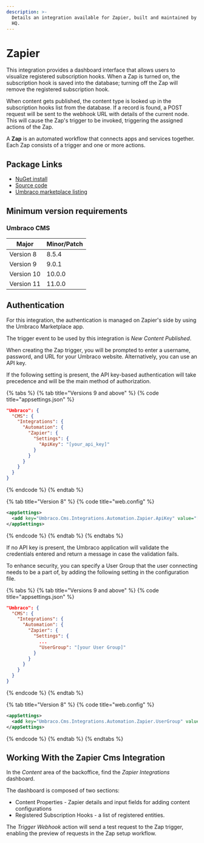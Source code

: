 ```yaml
---
description: >-
  Details an integration available for Zapier, built and maintained by Umbraco
  HQ.
---
```


# Zapier

This integration provides a dashboard interface that allows users to visualize registered subscription hooks. When a Zap is turned on, the subscription hook is saved into the database; turning off the Zap will remove the registered subscription hook.

When content gets published, the content type is looked up in the subscription hooks list from the database. If a record is found, a POST request will be sent to the webhook URL with details of the current node. This will cause the Zap's trigger to be invoked, triggering the assigned actions of the Zap.

A **Zap** is an automated workflow that connects apps and services together. Each Zap consists of a trigger and one or more actions.

## Package Links

* [NuGet install](https://www.nuget.org/packages/Umbraco.Cms.Integrations.Automation.Zapier)
* [Source code](https://github.com/umbraco/Umbraco.Cms.Integrations/tree/main/src/Umbraco.Cms.Integrations.Automation.Zapier)
* [Umbraco marketplace listing](https://marketplace.umbraco.com/package/umbraco.cms.integrations.automation.zapier)

## Minimum version requirements

### Umbraco CMS

| Major      | Minor/Patch |
| ---------- | ----------- |
| Version 8  | 8.5.4       |
| Version 9  | 9.0.1       |
| Version 10 | 10.0.0      |
| Version 11 | 11.0.0      |

## Authentication

For this integration, the authentication is managed on Zapier's side by using the Umbraco Marketplace app.

The trigger event to be used by this integration is _New Content Published_.

When creating the Zap trigger, you will be prompted to enter a username, password, and URL for your Umbraco website. Alternatively, you can use an API key.

If the following setting is present, the API key-based authentication will take precedence and will be the main method of authorization.

{% tabs %}
{% tab title="Versions 9 and above" %}
{% code title="appsettings.json" %}
```json
"Umbraco": {
  "CMS": {
    "Integrations": {
      "Automation": {
        "Zapier": {
          "Settings": {
            "ApiKey": "[your_api_key]"
          }
        }
      }
    }
  }
}
```
{% endcode %}
{% endtab %}

{% tab title="Version 8" %}
{% code title="web.config" %}
```xml
<appSettings>
  <add key="Umbraco.Cms.Integrations.Automation.Zapier.ApiKey" value="[your_api_key]" />
</appSettings>
```
{% endcode %}
{% endtab %}
{% endtabs %}

If no API key is present, the Umbraco application will validate the credentials entered and return a message in case the validation fails.

To enhance security, you can specify a User Group that the user connecting needs to be a part of, by adding the following setting in the configuration file.

{% tabs %}
{% tab title="Versions 9 and above" %}
{% code title="appsettings.json" %}
```json
"Umbraco": {
  "CMS": {
    "Integrations": {
      "Automation": {
        "Zapier": {
          "Settings": {
            ...
            "UserGroup": "[your User Group]"
          }
        }
      }
    }
  }
}
```
{% endcode %}
{% endtab %}

{% tab title="Version 8" %}
{% code title="web.config" %}
```xml
<appSettings>
  <add key="Umbraco.Cms.Integrations.Automation.Zapier.UserGroup" value="[your User Group]" />
</appSettings>
```
{% endcode %}
{% endtab %}
{% endtabs %}

## Working With the Zapier Cms Integration

In the _Content_ area of the backoffice, find the _Zapier Integrations_ dashboard.

The dashboard is composed of two sections:

* Content Properties - Zapier details and input fields for adding content configurations
* Registered Subscription Hooks - a list of registered entities.

The _Trigger Webhook_ action will send a test request to the Zap trigger, enabling the preview of requests in the Zap setup workflow.
